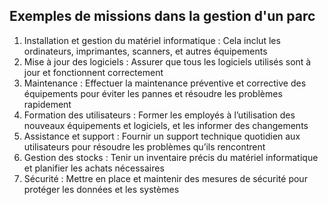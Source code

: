 
## Exemples de missions dans la gestion d'un parc
1. Installation et gestion du matériel informatique : Cela inclut les ordinateurs, imprimantes, scanners, et autres équipements
2. Mise à jour des logiciels : Assurer que tous les logiciels utilisés sont à jour et fonctionnent correctement
3. Maintenance : Effectuer la maintenance préventive et corrective des équipements pour éviter les pannes et résoudre les problèmes rapidement
4. Formation des utilisateurs : Former les employés à l’utilisation des nouveaux équipements et logiciels, et les informer des changements
5. Assistance et support : Fournir un support technique quotidien aux utilisateurs pour résoudre les problèmes qu’ils rencontrent
6. Gestion des stocks : Tenir un inventaire précis du matériel informatique et planifier les achats nécessaires
7. Sécurité : Mettre en place et maintenir des mesures de sécurité pour protéger les données et les systèmes